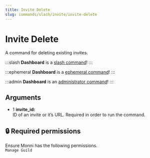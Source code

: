 ```yaml
---
title: Invite Delete
slug: commands/slash/invite/invite-delete
---
```

# Invite Delete

A command for deleting existing invites.

:::slash
**Dashboard** is a [slash command](/commands/info/slash/)!
:::

:::ephemeral
**Dashboard** is a [ephemeral command](/commands/info/ephemeral)!
:::

:::admin
**Dashboard** is an [administrator command](/commands/info/admin)!
:::

## Arguments

- 1 **invite_id:**  
    ID of an invite or it’s URL. Required in order to run the command.

## 🔒 Required permissions

Ensure Monni has the following permissions.  
`Manage Guild`